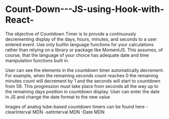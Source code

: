 # Count-Down---JS-using-Hook-with-React-
The objective of Countdown Timer is to provide a continuously decrementing display of the days, hours, minutes, and seconds to a user entered event.
Use only builtin language functions for your calculations rather than relying on a library or package like MomentJS. This assumes, of course, that the language of your choice has adequate date and time manipulation functions built in.


User can see the elements in the countdown timer automatically decrement. For example, when the remaining seconds count reaches 0 the remaining minutes count will decrement by 1 and the seconds will start to countdown from 59. This progression must take place from seconds all the way up to the remaining days position in countdown display.
User can enter the date in JS and change the date format to the new value 


Images of analog tube-based countdown timers can be found here
-clearInterval MDN
-setInterval MDN
-Date MDN


